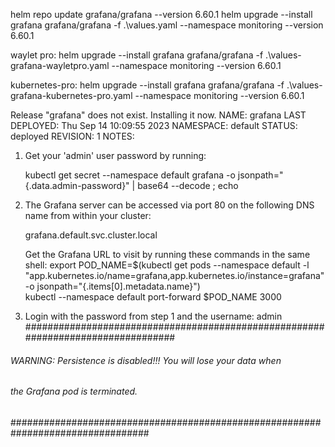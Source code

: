 helm repo update grafana/grafana --version 6.60.1
helm upgrade --install grafana grafana/grafana -f .\values.yaml --namespace monitoring --version 6.60.1

waylet pro: 
helm upgrade --install grafana grafana/grafana -f .\values-grafana-wayletpro.yaml --namespace monitoring --version 6.60.1

kubernetes-pro:
helm upgrade --install grafana grafana/grafana -f .\values-grafana-kubernetes-pro.yaml --namespace monitoring --version 6.60.1




Release "grafana" does not exist. Installing it now.
NAME: grafana
LAST DEPLOYED: Thu Sep 14 10:09:55 2023
NAMESPACE: default
STATUS: deployed
REVISION: 1
NOTES:
1. Get your 'admin' user password by running:

   kubectl get secret --namespace default grafana -o jsonpath="{.data.admin-password}" | base64 --decode ; echo


2. The Grafana server can be accessed via port 80 on the following DNS name from within your cluster:

   grafana.default.svc.cluster.local

   Get the Grafana URL to visit by running these commands in the same shell:
     export POD_NAME=$(kubectl get pods --namespace default -l "app.kubernetes.io/name=grafana,app.kubernetes.io/instance=grafana" -o jsonpath="{.items[0].metadata.name}")       
     kubectl --namespace default port-forward $POD_NAME 3000

3. Login with the password from step 1 and the username: admin
#################################################################################
######   WARNING: Persistence is disabled!!! You will lose your data when   #####
######            the Grafana pod is terminated.                            #####
#################################################################################
